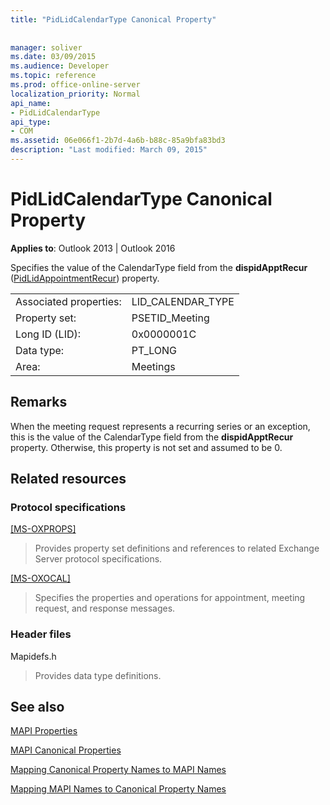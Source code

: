```yaml
---
title: "PidLidCalendarType Canonical Property"
 
 
manager: soliver
ms.date: 03/09/2015
ms.audience: Developer
ms.topic: reference
ms.prod: office-online-server
localization_priority: Normal
api_name:
- PidLidCalendarType
api_type:
- COM
ms.assetid: 06e066f1-2b7d-4a6b-b88c-85a9bfa83bd3
description: "Last modified: March 09, 2015"
---
```


# PidLidCalendarType Canonical Property

  
  
**Applies to**: Outlook 2013 | Outlook 2016 
  
Specifies the value of the CalendarType field from the **dispidApptRecur** ([PidLidAppointmentRecur](pidlidappointmentrecur-canonical-property.md)) property.
  
|||
|:-----|:-----|
|Associated properties:  <br/> |LID_CALENDAR_TYPE  <br/> |
|Property set:  <br/> |PSETID_Meeting  <br/> |
|Long ID (LID):  <br/> |0x0000001C  <br/> |
|Data type:  <br/> |PT_LONG  <br/> |
|Area:  <br/> |Meetings  <br/> |
   
## Remarks

When the meeting request represents a recurring series or an exception, this is the value of the CalendarType field from the **dispidApptRecur** property. Otherwise, this property is not set and assumed to be 0. 
  
## Related resources

### Protocol specifications

[[MS-OXPROPS]](http://msdn.microsoft.com/library/f6ab1613-aefe-447d-a49c-18217230b148%28Office.15%29.aspx)
  
> Provides property set definitions and references to related Exchange Server protocol specifications.
    
[[MS-OXOCAL]](http://msdn.microsoft.com/library/09861fde-c8e4-4028-9346-e7c214cfdba1%28Office.15%29.aspx)
  
> Specifies the properties and operations for appointment, meeting request, and response messages.
    
### Header files

Mapidefs.h
  
> Provides data type definitions.
    
## See also



[MAPI Properties](mapi-properties.md)
  
[MAPI Canonical Properties](mapi-canonical-properties.md)
  
[Mapping Canonical Property Names to MAPI Names](mapping-canonical-property-names-to-mapi-names.md)
  
[Mapping MAPI Names to Canonical Property Names](mapping-mapi-names-to-canonical-property-names.md)

